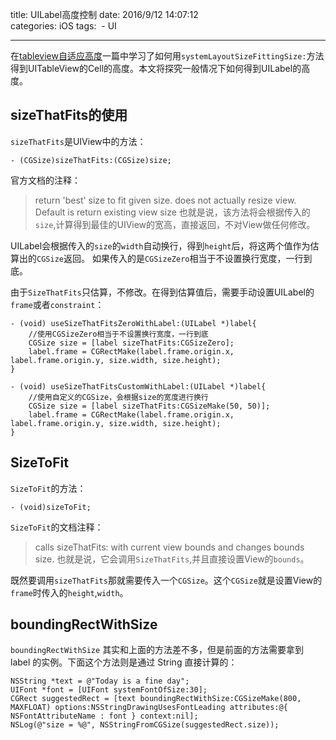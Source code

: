 title: UILabel高度控制
date: 2016/9/12 14:07:12  
categories: iOS 
tags: 
​	- UI
​	

---

在[tableview自适应高度](https://zhang759740844.github.io/2016/08/26/UITableview自适应高度/)一篇中学习了如何用`systemLayoutSizeFittingSize:`方法得到UITableView的Cell的高度。本文将探究一般情况下如何得到UILabel的高度。

<!--more-->

## sizeThatFits的使用
`sizeThatFits`是UIView中的方法：
```objc
- (CGSize)sizeThatFits:(CGSize)size;
```

官方文档的注释：
>return 'best' size to fit given size. does not actually resize view. Default is return existing view size
也就是说，该方法将会根据传入的`size`,计算得到最佳的UIView的宽高，直接返回，不对View做任何修改。

UILabel会根据传入的`size`的`width`自动换行，得到`height`后，将这两个值作为估算出的`CGSize`返回。
如果传入的是`CGSizeZero`相当于不设置换行宽度，一行到底。

由于`SizeThatFits`只估算，不修改。在得到估算值后，需要手动设置UILabel的`frame`或者`constraint`：
```objc
- (void) useSizeThatFitsZeroWithLabel:(UILabel *)label{
    //使用CGSizeZero相当于不设置换行宽度，一行到底
    CGSize size = [label sizeThatFits:CGSizeZero];
    label.frame = CGRectMake(label.frame.origin.x, label.frame.origin.y, size.width, size.height);
}

- (void) useSizeThatFitsCustomWithLabel:(UILabel *)label{
    //使用自定义的CGSize，会根据size的宽度进行换行
    CGSize size = [label sizeThatFits:CGSizeMake(50, 50)];
    label.frame = CGRectMake(label.frame.origin.x, label.frame.origin.y, size.width, size.height);
}
```

## SizeToFit
`SizeToFit`的方法：
```objc
- (void)sizeToFit;  
```

`SizeToFit`的文档注释：
> calls sizeThatFits: with current view bounds and changes bounds size.
也就是说，它会调用`SizeThatFits`,并且直接设置View的`bounds`。

既然要调用`sizeThatFits`那就需要传入一个`CGSize`。这个`CGSize`就是设置View的`frame`时传入的`height`,`width`。

## boundingRectWithSize

`boundingRectWithSize` 其实和上面的方法差不多，但是前面的方法需要拿到 label 的实例。下面这个方法则是通过 String 直接计算的：

```objc
NSString *text = @"Today is a fine day";
UIFont *font = [UIFont systemFontOfSize:30];
CGRect suggestedRect = [text boundingRectWithSize:CGSizeMake(800, MAXFLOAT) options:NSStringDrawingUsesFontLeading attributes:@{ NSFontAttributeName : font } context:nil];
NSLog(@"size = %@", NSStringFromCGSize(suggestedRect.size));
```

